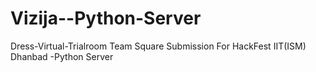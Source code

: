 # Vizija--Python-Server
Dress-Virtual-Trialroom
Team Square Submission For HackFest IIT(ISM) Dhanbad -Python Server
